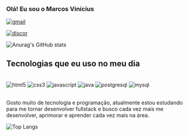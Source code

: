 ### Olá! Eu sou o Marcos Vinícius

[![gmail](https://img.shields.io/badge/Gmail-D14836?style=for-the-badge&logo=gmail&logoColor=white)](marcosvinicius346.ms@gmail.com)

[![discor](https://img.shields.io/badge/Discord-7289DA?style=for-the-badge&logo=discord&logoColor=white)](https://discord.com/users/514604254422499328)

![Anurag's GitHub stats](https://github-readme-stats.vercel.app/api?username=M4rcos346&show_icons=true&theme=transparent)

## Tecnologias que eu uso no meu dia

<div style="display : inline_block"><br/>

<img align ="center" alt="html5" src="https://img.shields.io/badge/HTML5-E34F26?style=for-the-badge&logo=html5&logoColor=white"/>

<img align ="center" alt="css3" src="https://img.shields.io/badge/CSS3-1572B6?style=for-the-badge&logo=css3&logoColor=white"/>

<img align ="center" alt="javascript" src="https://img.shields.io/badge/JavaScript-F7DF1E?style=for-the-badge&logo=javascript&logoColor=black"/>

<img align ="center" alt="java" src="    https://img.shields.io/badge/Java-ED8B00?style=for-the-badge&logo=openjdk&logoColor=white"/>


<img align ="center" alt="postgresql" src="https://img.shields.io/badge/PostgreSQL-316192?style=for-the-badge&logo=postgresql&logoColor=white"/>

<img align ="center" alt="mysql" src="https://img.shields.io/badge/MySQL-00000F?style=for-the-badge&logo=mysql&logoColor=white"/>
</div><br>

Gosto muito de tecnologia e programação, atualmente estou estudando para me tornar desenvolver fullstack e busco cada vez mais me desenvolver, aprimorar e aprender cada vez mais na área.

![Top Langs](https://github-readme-stats.vercel.app/api/top-langs/?username=M4rcos346&layout=compact)
